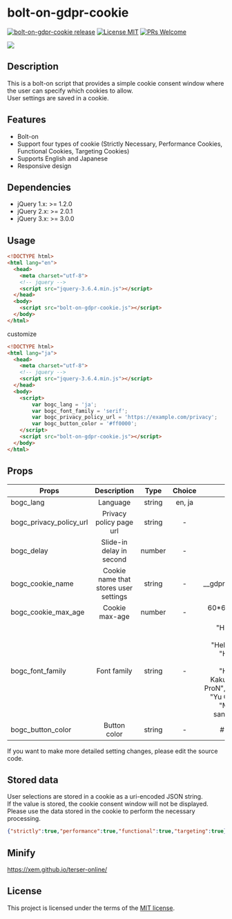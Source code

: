 # bolt-on-gdpr-cookie

[![bolt-on-gdpr-cookie release](https://img.shields.io/github/release/nopejp/bolt-on-gdpr-cookie.svg?maxAge=2592000?style=flat-square)](https://github.com/nopejp/bolt-on-gdpr-cookie/releases)
[![License MIT](http://img.shields.io/badge/license-MIT-orange.svg?style=flat)](https://github.com/nopejp/bolt-on-gdpr-cookie/blob/main/LICENSE)
[![PRs Welcome](https://img.shields.io/badge/PRs-Welcome-brightgreen.svg)](https://github.com/nopejp/bolt-on-gdpr-cookie/pulls)

![](https://github.com/nopejp/bolt-on-gdpr-cookie/blob/main/capture.gif)

## Description

This is a bolt-on script that provides a simple cookie consent window where the user can specify which cookies to allow.\
User settings are saved in a cookie.

## Features
- Bolt-on
- Support four types of cookie (Strictly Necessary, Performance Cookies, Functional Cookies, Targeting Cookies)
- Supports English and Japanese
- Responsive design

## Dependencies

- jQuery 1.x: >= 1.2.0
- jQuery 2.x: >= 2.0.1
- jQuery 3.x: >= 3.0.0

## Usage

```html
<!DOCTYPE html>
<html lang="en">
  <head>
    <meta charset="utf-8">
    <!-- jquery -->
    <script src="jquery-3.6.4.min.js"></script>
  </head>
  <body>
    <script src="bolt-on-gdpr-cookie.js"></script>
  </body>
</html>
```

customize

```html
<!DOCTYPE html>
<html lang="ja">
  <head>
    <meta charset="utf-8">
    <!-- jquery -->
    <script src="jquery-3.6.4.min.js"></script>
  </head>
  <body>
    <script>
        var bogc_lang = 'ja';
        var bogc_font_family = 'serif';
        var bogc_privacy_policy_url = 'https://example.com/privacy';
        var bogc_button_color = '#ff0000';
    </script>
    <script src="bolt-on-gdpr-cookie.js"></script>
  </body>
</html>
```

## Props

| Props                   |              Description              |  Type  |   Choice    |           Default |
| ----------------------- | :-----------------------------------: | :----: | :---------: | ----------------: |
| bogc_lang               | Language                              | string | en, ja      | en                |
| bogc_privacy_policy_url | Privacy policy page url               | string | -           |                   |
| bogc_delay              | Slide-in delay in second              | number | -           | 2                 |
| bogc_cookie_name        | Cookie name that stores user settings | string | -           | __gdpr_cookie     |
| bogc_cookie_max_age     | Cookie max-age                        | number | -           | 60\*60\*24 \* 400 |
| bogc_font_family        | Font family                           | string | -           | "Helvetica Neue", "Helvetica", "Hiragino Sans", "Hiragino Kaku Gothic ProN", "Arial", "Yu Gothic", "Meiryo", sans-serif' |
| bogc_button_color       | Button color                          | string | -           | #27acd9           |

If you want to make more detailed setting changes, please edit the source code.

## Stored data

User selections are stored in a cookie as a uri-encoded JSON string.\
If the value is stored, the cookie consent window will not be displayed.\
Please use the data stored in the cookie to perform the necessary processing.

```json
{"strictly":true,"performance":true,"functional":true,"targeting":true}
```

## Minify

https://xem.github.io/terser-online/

## License

This project is licensed under the terms of the [MIT license](https://github.com/nopejp/bolt-on-gdpr-cookie/blob/main/LICENSE).


